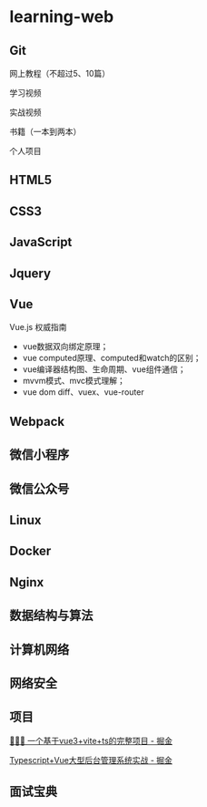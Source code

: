 # learning-web

## Git

网上教程（不超过5、10篇）

学习视频

实战视频

书籍（一本到两本）

个人项目

## HTML5





## CSS3



## JavaScript



## Jquery



## Vue

Vue.js 权威指南

- vue数据双向绑定原理；
- vue computed原理、computed和watch的区别；
- vue编译器结构图、生命周期、vue组件通信；
- mvvm模式、mvc模式理解；
- vue dom diff、vuex、vue-router



## Webpack





## 微信小程序





## 微信公众号



## Linux



## Docker



## Nginx







## 数据结构与算法





## 计算机网络







## 网络安全



## 项目

[🎉🎉🎉 一个基于vue3+vite+ts的完整项目 - 掘金](https://juejin.cn/post/6881795051492474893)

[Typescript+Vue大型后台管理系统实战 - 掘金](https://juejin.cn/post/6844904046352941064)

## 面试宝典

